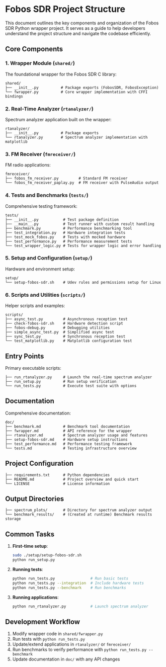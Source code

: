 # Fobos SDR Project Structure

This document outlines the key components and organization of the Fobos SDR Python wrapper project. It serves as a guide to help developers understand the project structure and navigate the codebase efficiently.

## Core Components

### 1. Wrapper Module (`shared/`)

The foundational wrapper for the Fobos SDR C library:

```
shared/
├── __init__.py          # Package exports (FobosSDR, FobosException)
└── fwrapper.py          # Core wrapper implementation with CFFI bindings
```

### 2. Real-Time Analyzer (`rtanalyzer/`)

Spectrum analyzer application built on the wrapper:

```
rtanalyzer/
├── __init__.py          # Package exports
└── rtanalyzer.py        # Spectrum analyzer implementation with matplotlib
```

### 3. FM Receiver (`fmreceiver/`)

FM radio applications:

```
fmreceiver/
├── fobos_fm_receiver.py         # Standard FM receiver
└── fobos_fm_receiver_paplay.py  # FM receiver with PulseAudio output
```

### 4. Tests and Benchmarks (`tests/`)

Comprehensive testing framework:

```
tests/
├── __init__.py           # Test package definition
├── __main__.py           # Test runner with custom result handling
├── benchmark.py          # Performance benchmarking tool
├── test_integration.py   # Hardware integration tests
├── test_mock_fobos.py    # Tests with mocked hardware
├── test_performance.py   # Performance measurement tests
└── test_wrapper_logic.py # Tests for wrapper logic and error handling
```

### 5. Setup and Configuration (`setup/`)

Hardware and environment setup:

```
setup/
└── setup-fobos-sdr.sh    # Udev rules and permissions setup for Linux
```

### 6. Scripts and Utilities (`scripts/`)

Helper scripts and examples:

```
scripts/
├── async_test.py         # Asynchronous reception test
├── check-fobos-sdr.sh    # Hardware detection script
├── fobos-debug.py        # Debugging utilities
├── simple_async_test.py  # Simplified async test
├── sync_test.py          # Synchronous reception test
└── test_matplotlib.py    # Matplotlib configuration test
```

## Entry Points

Primary executable scripts:

```
├── run_rtanalyzer.py     # Launch the real-time spectrum analyzer
├── run_setup.py          # Run setup verification
└── run_tests.py          # Execute test suite with options
```

## Documentation

Comprehensive documentation:

```
doc/
├── benchmark.md          # Benchmark tool documentation
├── fwrapper.md           # API reference for the wrapper
├── rtanalyzer.md         # Spectrum analyzer usage and features
├── setup-fobos-sdr.md    # Hardware setup instructions
├── test_performance.md   # Performance testing framework
└── tests.md              # Testing infrastructure overview
```

## Project Configuration

```
├── requirements.txt      # Python dependencies
├── README.md             # Project overview and quick start
└── LICENSE               # License information
```

## Output Directories

```
├── spectrum_plots/       # Directory for spectrum analyzer output
└── benchmark_results/    # (Created at runtime) Benchmark results storage
```

## Common Tasks

1. **First-time setup**:
   ```bash
   sudo ./setup/setup-fobos-sdr.sh
   python run_setup.py
   ```

2. **Running tests**:
   ```bash
   python run_tests.py                # Run basic tests
   python run_tests.py --integration  # Include hardware tests
   python run_tests.py --benchmark    # Run benchmarks
   ```

3. **Running applications**:
   ```bash
   python run_rtanalyzer.py           # Launch spectrum analyzer
   ```

## Development Workflow

1. Modify wrapper code in `shared/fwrapper.py`
2. Run tests with `python run_tests.py`
3. Update/extend applications in `rtanalyzer/` or `fmreceiver/`
4. Run benchmarks to verify performance with `python run_tests.py --benchmark`
5. Update documentation in `doc/` with any API changes
